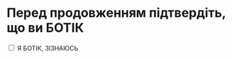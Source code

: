 # Перед продовженням підтвердіть, що ви БОТІК
<div class="checkbox">
      <input type="checkbox" id="terms" required>
      <label for="click" class="text"> Я БОТІК, ЗІЗНАЮСЬ</label>
    </div>

